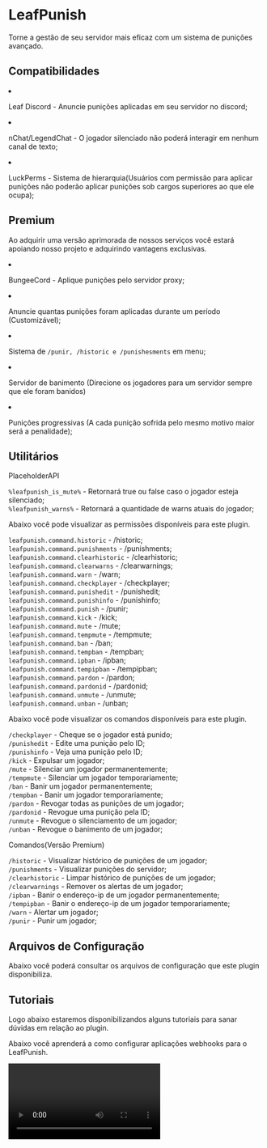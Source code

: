 # LeafPunish
<secondary-label ref="gratuita"/>
<secondary-label ref="premium"/>

<p>Torne a gestão de seu servidor mais eficaz com um sistema de punições avançado.</p>

## Compatibilidades

<list>
    <li>
        <p>Leaf Discord - Anuncie punições aplicadas em seu servidor no discord;</p>
    </li>
    <li>
        <p>nChat/LegendChat - O jogador silenciado não poderá interagir em nenhum canal de texto;</p>
    </li>
    <li>
        <p>LuckPerms - Sistema de hierarquia(Usuários com permissão para aplicar punições não poderão aplicar punições sob cargos superiores ao que ele ocupa);</p>
    </li>
</list>

## Premium

Ao adquirir uma versão aprimorada de nossos serviços você estará apoiando nosso projeto e adquirindo vantagens
exclusivas.

<procedure title="Quais sãos as vantagens?">
    <list>
        <li>
            <p>BungeeCord - Aplique punições pelo servidor proxy;</p>
        </li>
        <li>
            <p>Anuncie quantas punições foram aplicadas durante um período (Customizável);</p>
        </li>
        <li>
            <p>Sistema de <code>/punir, /historic e /punishesments</code> em menu;</p>
        </li>
        <li>
            <p>Servidor de banimento (Direcione os jogadores para um servidor sempre que ele foram banidos)</p>
        </li>
        <li>
            <p>Punições progressivas (A cada punição sofrida pelo mesmo motivo maior será a penalidade);</p>
        </li>
    </list>
</procedure>

## Utilitários

<tabs>
    <tab title="Placeholders">
        <procedure title="Placeholders">
            <p><control>PlaceholderAPI</control></p>
            <p>
                <code>%leafpunish_is_mute%</code> - Retornará true ou false caso o jogador esteja silenciado;<br>
                <code>%leafpunish_warns%</code> - Retornará a quantidade de warns atuais do jogador;
            </p>
        </procedure>
    </tab>
    <tab title="Permissões">
        <procedure title="Permissões">
            <p>Abaixo você pode visualizar as permissões disponíveis para este plugin.</p>
            <p>
                <code>leafpunish.command.historic</code> - /historic;<br>
                <code>leafpunish.command.punishments</code> - /punishments;<br>
                <code>leafpunish.command.clearhistoric</code> - /clearhistoric;<br>
                <code>leafpunish.command.clearwarns</code> - /clearwarnings;<br>
                <code>leafpunish.command.warn</code> - /warn;<br>
                <code>leafpunish.command.checkplayer</code> - /checkplayer;<br>
                <code>leafpunish.command.punishedit</code> - /punishedit;<br>
                <code>leafpunish.command.punishinfo</code> - /punishinfo;<br>
                <code>leafpunish.command.punish</code> - /punir;<br>
                <code>leafpunish.command.kick</code> - /kick;<br>
                <code>leafpunish.command.mute</code> - /mute;<br>
                <code>leafpunish.command.tempmute</code> - /tempmute;<br>
                <code>leafpunish.command.ban</code> - /ban;<br>
                <code>leafpunish.command.tempban</code> - /tempban;<br>
                <code>leafpunish.command.ipban</code> - /ipban;<br>
                <code>leafpunish.command.tempipban</code> - /tempipban;<br>
                <code>leafpunish.command.pardon</code> - /pardon;<br>
                <code>leafpunish.command.pardonid</code> - /pardonid;<br>
                <code>leafpunish.command.unmute</code> - /unmute;<br>
                <code>leafpunish.command.unban</code> - /unban;
            </p>
        </procedure>
    </tab>
    <tab title="Comandos">
        <procedure title="Comandos">
            <p>Abaixo você pode visualizar os comandos disponíveis para este plugin.</p>
            <p>
                <code>/checkplayer</code> - Cheque se o jogador está punido;<br>
                <code>/punishedit</code> - Edite uma punição pelo ID;<br>
                <code>/punishinfo</code> - Veja uma punição pelo ID;<br>
                <code>/kick</code> - Expulsar um jogador;<br>
                <code>/mute</code> - Silenciar um jogador permanentemente;<br>
                <code>/tempmute</code> - Silenciar um jogador temporariamente;<br>
                <code>/ban</code> - Banir um jogador permanentemente;<br>
                <code>/tempban</code> - Banir um jogador temporariamente;<br>
                <code>/pardon</code> - Revogar todas as punições de um jogador;<br>
                <code>/pardonid</code> - Revogue uma punição pela ID;<br>
                <code>/unmute</code> - Revogue o silenciamento de um jogador;<br>
                <code>/unban</code> - Revogue o banimento de um jogador;
            </p>
            <p><control>Comandos(Versão Premium)</control></p>
            <p>
                <code>/historic</code> - Visualizar histórico de punições de um jogador;<br>
                <code>/punishments</code> - Visualizar punições do servidor;<br>
                <code>/clearhistoric</code> - Limpar histórico de punições de um jogador;<br>
                <code>/clearwarnings</code> - Remover os alertas de um jogador;<br>
                <code>/ipban</code> - Banir o endereço-ip de um jogador permanentemente;<br>
                <code>/tempipban</code> - Banir o endereço-ip de um jogador temporariamente;<br>
                <code>/warn</code> - Alertar um jogador;<br>
                <code>/punir</code> - Punir um jogador;
            </p>
        </procedure>
    </tab>
</tabs>

## Arquivos de Configuração

<p>Abaixo você poderá consultar os arquivos de configuração que este plugin disponibiliza.</p>

<include from="arquivos-punish.md" element-id="arquivos-punish"></include>

## Tutoriais

<p>Logo abaixo estaremos disponibilizandos alguns tutoriais para sanar dúvidas em relação ao plugin.</p>

<chapter title="Clique aqui" collapsible="true">
    <deflist>
        <def title="Como usar LeafDiscord + LeafPunish?">
            <p>Abaixo você aprenderá a como configurar aplicações webhooks para o LeafPunish.</p>
            <video src="https://www.youtube.com/watch?v=zVm-nnQJII4"/>
        </def>
    </deflist>
</chapter>

<seealso title="Veja mais sobre">
    <category ref="wrs">
        <a href="dependências-utilitários.md"/>
        <a href="versões-premium.md"/>
        <a href="criação-items.md"/>
        <a href="conditions.md"/>
    </category>
</seealso>
